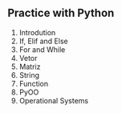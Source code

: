 ## Practice with Python
1. Introdution
2. If, Elif and Else
3. For and While
4. Vetor
5. Matriz
6. String
7. Function
8. PyOO
9. Operational Systems
